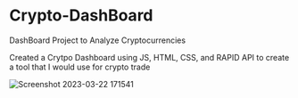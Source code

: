 # Crypto-DashBoard
 DashBoard Project to Analyze Cryptocurrencies

Created a Crytpo Dashboard using JS, HTML, CSS, and RAPID API to create a tool that I would use for crypto trade

![Screenshot 2023-03-22 171541](https://user-images.githubusercontent.com/106100235/227041319-fa6b1dc8-97fa-4aa3-a516-ee530145fe71.png)
